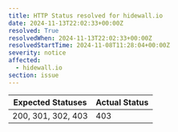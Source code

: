 ```yaml
---
title: HTTP Status resolved for hidewall.io
date: 2024-11-13T22:02:33+00:00Z
resolved: True
resolvedWhen: 2024-11-13T22:02:33+00:00Z
resolvedStartTime: 2024-11-08T11:28:04+00:00Z
severity: notice
affected:
  - hidewall.io
section: issue
---
```


| Expected Statuses | Actual Status  |
|-------------------|----------------|
| 200, 301, 302, 403 | 403 |
